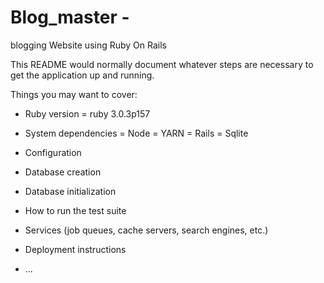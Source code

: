 # Blog_master -
blogging Website using Ruby On Rails

This README would normally document whatever steps are necessary to get the
application up and running.

Things you may want to cover:

* Ruby version
= ruby 3.0.3p157

* System dependencies
= Node
= YARN
= Rails
= Sqlite

* Configuration

* Database creation

* Database initialization

* How to run the test suite

* Services (job queues, cache servers, search engines, etc.)

* Deployment instructions

* ...
